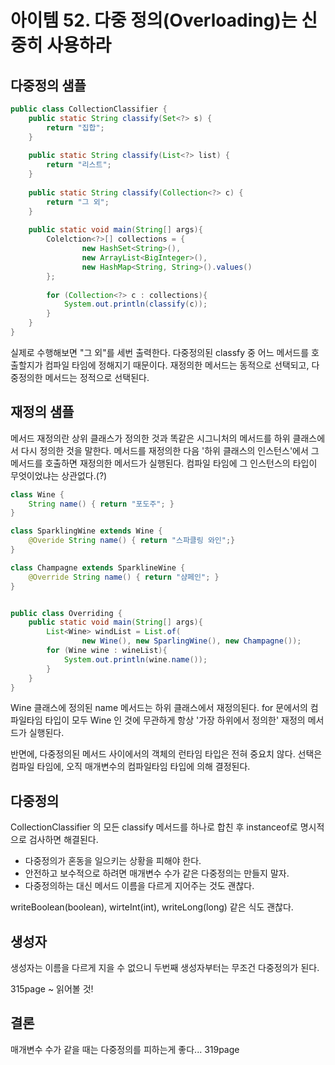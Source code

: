 # 아이템 52. 다중 정의(Overloading)는 신중히 사용하라


## 다중정의 샘플

````java
public class CollectionClassifier {
    public static String classify(Set<?> s) {
        return "집합";
    }
    
    public static String classify(List<?> list) {
        return "리스트";
    }
    
    public static String classify(Collection<?> c) {
        return "그 외";
    }
    
    public static void main(String[] args){
        Colelction<?>[] collections = {
                new HashSet<String>(),
                new ArrayList<BigInteger>(),
                new HashMap<String, String>().values()
        };
        
        for (Collection<?> c : collections){
            System.out.println(classify(c));
        }
    }
}
````
실제로 수행해보면 "그 외"를 세번 출력한다. 다중정의된 classfy 중 어느 메서드를 호출할지가 컴파일 타임에 정해지기 때문이다.
재정의한 메서드는 동적으로 선택되고, 다중정의한 메서드는 정적으로 선택된다. 


## 재정의 샘플
메서드 재정의란 상위 클래스가 정의한 것과 똑같은 시그니처의 메서드를 하위 클래스에서 다시 정의한 것을 말한다. 
메서드를 재정의한 다음 '하위 클래스의 인스턴스'에서 그 메서드를 호출하면 재정의한 메서드가 실행된다. 
컴파일 타임에 그 인스턴스의 타입이 무엇이었냐는 상관없다.(?)

````java
class Wine {
    String name() { return "포도주"; }
}

class SparklingWine extends Wine {
    @Overide String name() { return "스파클링 와인";}           
}

class Champagne extends SparklineWine {
    @Override String name() { return "샴페인"; } 
}


public class Overriding {
    public static void main(String[] args){
        List<Wine> windList = List.of(
                new Wine(), new SparlingWine(), new Champagne());
        for (Wine wine : wineList){
            System.out.println(wine.name());
        }
    }
}
````

Wine 클래스에 정의된 name 메서드는 하위 클래스에서 재정의된다. for 문에서의 컴파일타임 타입이 모두 Wine 인 것에 무관하게
항상 '가장 하위에서 정의한' 재정의 메서드가 실행된다.

반면에, 다중정의된 메서드 사이에서의 객체의 런타임 타입은 전혀 중요치 않다. 선택은 컴파일 타임에, 오직 매개변수의 컴파일타임 타입에 의해 결정된다. 

## 다중정의

CollectionClassifier 의 모든 classify 메서드를 하나로 합친 후 instanceof로 명시적으로 검사하면 해결된다.

- 다중정의가 혼동을 일으키는 상황을 피해야 한다.
- 안전하고 보수적으로 하려면 매개변수 수가 같은 다중정의는 만들지 말자.
- 다중정의하는 대신 메서드 이름을 다르게 지어주는 것도 괜찮다.

writeBoolean(boolean), wirteInt(int), writeLong(long) 같은 식도 괜찮다.

## 생성자

생성자는 이름을 다르게 지을 수 없으니 두번째 생성자부터는 무조건 다중정의가 된다. 

315page ~ 읽어볼 것!

## 결론

매개변수 수가 같을 때는 다중정의를 피하는게 좋다... 319page










